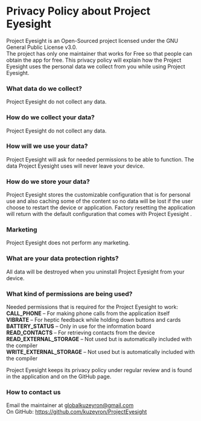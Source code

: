 # Privacy Policy about Project Eyesight

Project Eyesight is an Open-Sourced project licensed under the GNU General Public License v3.0.  
The project has only one maintainer that works for Free so that people can obtain the app for free. This privacy policy will explain how the Project Eyesight uses the personal data we collect from you while using Project Eyesight.  
  
### What data do we collect?  
Project Eyesight do not collect any data.  
  
### How do we collect your data?  
Project Eyesight do not collect any data.  
  
### How will we use your data?  
Project Eyesight will ask for needed permissions to be able to function. The data Project Eyesight uses will never leave your device.  
  
### How do we store your data?  
Project Eyesight stores the customizable configuration that is for personal use and also caching some of the content so no data will be lost if the user choose to restart the device or application. Factory resetting the application will return with the default configuration that comes with Project Eyesight  .
  
### Marketing  
Project Eyesight does not perform any marketing.  
  
### What are your data protection rights?  
All data will be destroyed when you uninstall Project Eyesight from your device.  
  
### What kind of permissions are being used?  
Needed permissions that is required for the Project Eyesight to work:  
	**CALL_PHONE** – For making phone calls from the application itself  
	**VIBRATE** – For heptic feedback while holding down buttons and cards  
	**BATTERY_STATUS** – Only in use for the information board  
	**READ_CONTACTS** – For retrieving contacts from the device  
	**READ_EXTERNAL_STORAGE** – Not used but is automatically included with the compiler  
	**WRITE_EXTERNAL_STORAGE** – Not used but is automatically included with the compiler  
  
Project Eyesight keeps its privacy policy under regular review and is found in the application and on the GitHub page.  
  
### How to contact us  
Email the maintainer at globalkuzeyron@gmail.com  
On GitHub: https://github.com/kuzeyron/ProjectEyesight